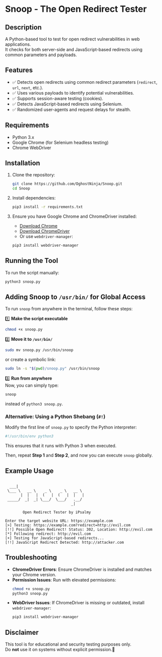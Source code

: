 # Snoop - The Open Redirect Tester


## Description

A Python-based tool to test for open redirect vulnerabilities in web applications.  
It checks for both server-side and JavaScript-based redirects using common parameters and payloads.

## Features

- ✅ Detects open redirects using common redirect parameters (`redirect`, `url`, `next`, etc.).
- ✅ Uses various payloads to identify potential vulnerabilities.
- ✅ Supports session-aware testing (cookies).
- ✅ Detects JavaScript-based redirects using Selenium.
- ✅ Randomized user-agents and request delays for stealth.

## Requirements

- Python 3.x
- Google Chrome (for Selenium headless testing)
- Chrome WebDriver

## Installation

1. Clone the repository:
   ```sh
   git clone https://github.com/DghostNinja/Snoop.git
   cd Snoop
   ```

2. Install dependencies:
   ```sh
   pip3 install -r requirements.txt
   ```

3. Ensure you have Google Chrome and ChromeDriver installed:
   - [Download Chrome](https://www.google.com/chrome/)
   - [Download ChromeDriver](https://chromedriver.chromium.org/downloads)
   - Or use `webdriver-manager`:
   ```sh
   pip3 install webdriver-manager
   ```

## Running the Tool

To run the script manually:
```sh
python3 snoop.py
```

## Adding Snoop to `/usr/bin/` for Global Access

To run `snoop` from anywhere in the terminal, follow these steps:

1️⃣ **Make the script executable**  
```sh
chmod +x snoop.py
```

2️⃣ **Move it to `/usr/bin/`**  
```sh
sudo mv snoop.py /usr/bin/snoop
```
or create a symbolic link:
```sh
sudo ln -s "$(pwd)/snoop.py" /usr/bin/snoop
```

3️⃣ **Run from anywhere**  
Now, you can simply type:
```sh
snoop
```
instead of `python3 snoop.py`.

### Alternative: Using a Python Shebang (`#!`)
Modify the first line of `snoop.py` to specify the Python interpreter:
```python
#!/usr/bin/env python3
```
This ensures that it runs with Python 3 when executed.

Then, repeat **Step 1** and **Step 2**, and now you can execute `snoop` globally.

## Example Usage

```plaintext

  ___|                              
 \___ \   __ \    _ \    _ \   __ \  
       |  |   |  (   |  (   |  |   | 
 _____/  _|  _| \___/  \___/   .__/  
                              _|     

        Open Redirect Tester by iPsalmy

Enter the target website URL: https://example.com
[>] Testing: https://example.com?redirect=http://evil.com
[!!] Possible Open Redirect! Status: 302, Location: http://evil.com
[*] Following redirect: http://evil.com
[+] Testing for JavaScript-based redirects...
[!!] JavaScript Redirect Detected: http://attacker.com
```

## Troubleshooting

- **ChromeDriver Errors**: Ensure ChromeDriver is installed and matches your Chrome version.
- **Permission Issues**: Run with elevated permissions:
  ```sh
  chmod +x snoop.py
  python3 snoop.py
  ```
- **WebDriver Issues**: If ChromeDriver is missing or outdated, install `webdriver-manager`:
  ```sh
  pip3 install webdriver-manager
  ```

## Disclaimer

This tool is for educational and security testing purposes only.  
Do **not** use it on systems without explicit permission.🚀
